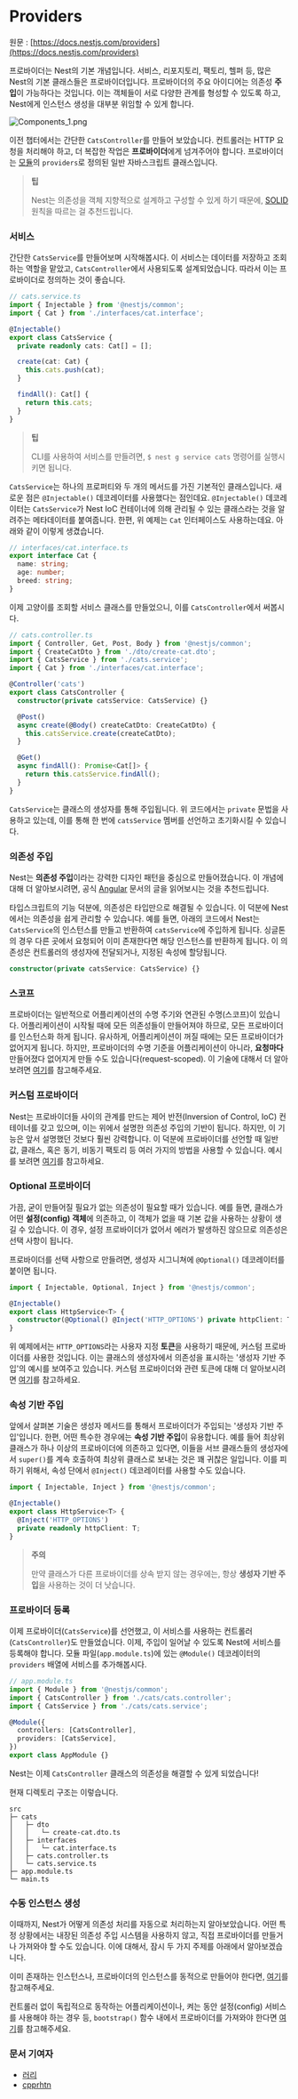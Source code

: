 # Providers

원문 : [https://docs.nestjs.com/providers](https://docs.nestjs.com/providers)

프로바이더는 Nest의 기본 개념입니다. 서비스, 리포지토리, 팩토리, 헬퍼 등, 많은 Nest의 기본 클래스들은 프로바이더입니다. 프로바이더의 주요 아이디어는 의존성 **주입**이 가능하다는 것입니다. 이는 객체들이 서로 다양한 관계를 형성할 수 있도록 하고, Nest에게 인스턴스 생성을 대부분 위임할 수 있게 합니다.

![Components_1.png](https://docs.nestjs.com/assets/Components_1.png)

이전 챕터에서는 간단한 `CatsController`를 만들어 보았습니다. 컨트롤러는 HTTP 요청을 처리해야 하고, 더 복잡한 작업은 **프로바이더**에게 넘겨주어야 합니다. 프로바이더는 [모듈](https://docs.nestjs.com/modules)의 `providers`로 정의된 일반 자바스크립트 클래스입니다.

> **팁**
> 
> Nest는 의존성을 객체 지향적으로 설계하고 구성할 수 있게 하기 때문에, [SOLID](https://docs.nestjs.com/modules) 원칙을 따르는 걸 추천드립니다.

### 서비스

간단한 `CatsService`를 만들어보며 시작해봅시다. 이 서비스는 데이터를 저장하고 조회하는 역할을 맡았고, `CatsController`에서 사용되도록 설계되었습니다. 따라서 이는 프로바이더로 정의하는 것이 좋습니다.

```typescript
// cats.service.ts
import { Injectable } from '@nestjs/common';
import { Cat } from './interfaces/cat.interface';

@Injectable()
export class CatsService {
  private readonly cats: Cat[] = [];

  create(cat: Cat) {
    this.cats.push(cat);
  }

  findAll(): Cat[] {
    return this.cats;
  }
}
```

> **팁**
> 
> CLI를 사용하여 서비스를 만들려면, `$ nest g service cats` 명령어를 실행시키면 됩니다.

`CatsService`는 하나의 프로퍼티와 두 개의 메서드를 가진 기본적인 클래스입니다. 새로운 점은 `@Injectable()` 데코레이터를 사용했다는 점인데요. `@Injectable()` 데코레이터는 `CatsService`가 Nest IoC 컨테이너에 의해 관리될 수 있는 클래스라는 것을 알려주는 메타데이터를 붙여줍니다. 한편, 위 예제는 `Cat` 인터페이스도 사용하는데요. 아래와 같이 이렇게 생겼습니다.

```typescript
// interfaces/cat.interface.ts
export interface Cat {
  name: string;
  age: number;
  breed: string;
}
```

이제 고양이를 조회할 서비스 클래스를 만들었으니, 이를 `CatsController`에서 써봅시다.

```typescript
// cats.controller.ts
import { Controller, Get, Post, Body } from '@nestjs/common';
import { CreateCatDto } from './dto/create-cat.dto';
import { CatsService } from './cats.service';
import { Cat } from './interfaces/cat.interface';

@Controller('cats')
export class CatsController {
  constructor(private catsService: CatsService) {}

  @Post()
  async create(@Body() createCatDto: CreateCatDto) {
    this.catsService.create(createCatDto);
  }

  @Get()
  async findAll(): Promise<Cat[]> {
    return this.catsService.findAll();
  }
}
```

`CatsService`는 클래스의 생성자를 통해 주입됩니다. 위 코드에서는 `private` 문법을 사용하고 있는데, 이를 통해 한 번에 `catsService` 멤버를 선언하고 초기화시킬 수 있습니다.

### 의존성 주입

Nest는 **의존성 주입**이라는 강력한 디자인 패턴을 중심으로 만들어졌습니다. 이 개념에 대해 더 알아보시려면, 공식 [Angular](https://angular.io/guide/dependency-injection) 문서의 글을 읽어보시는 것을 추천드립니다.

타입스크립트의 기능 덕분에, 의존성은 타입만으로 해결될 수 있습니다. 이 덕분에 Nest에서는 의존성을 쉽게 관리할 수 있습니다. 예를 들면, 아래의 코드에서 Nest는 `CatsService`의 인스턴스를 만들고 반환하여 `catsService`에 주입하게 됩니다. 싱글톤의 경우 다른 곳에서 요청되어 이미 존재한다면 해당 인스턴스를 반환하게 됩니다. 이 의존성은 컨트롤러의 생성자에 전달되거나, 지정된 속성에 할당됩니다.

```typescript
constructor(private catsService: CatsService) {}
```

### 스코프

프로바이더는 일반적으로 어플리케이션의 수명 주기와 연관된 수명(스코프)이 있습니다. 어플리케이션이 시작될 때에 모든 의존성들이 만들어져야 하므로, 모든 프로바이더를 인스턴스화 하게 됩니다. 유사하게, 어플리케이션이 꺼질 때에는 모든 프로바이더가 없어지게 됩니다. 하지만, 프로바이더의 수명 기준을 어플리케이션이 아니라, **요청마다** 만들어졌다 없어지게 만들 수도 있습니다(request-scoped). 이 기술에 대해서 더 알아보려면 [여기](https://docs.nestjs.com/fundamentals/injection-scopes)를 참고해주세요.

### 커스텀 프로바이더

Nest는 프로바이더들 사이의 관계를 만드는 제어 반전(Inversion of Control, IoC) 컨테이너를 갖고 있으며, 이는 위에서 설명한 의존성 주입의 기반이 됩니다. 하지만, 이 기능은 앞서 설명했던 것보다 훨씬 강력합니다. 이 덕분에 프로바이더를 선언할 때 일반 값, 클래스, 혹은 동기, 비동기 팩토리 등 여러 가지의 방법을 사용할 수 있습니다. 예시를 보려면 [여기](https://docs.nestjs.com/fundamentals/dependency-injection)를 참고하세요.

### Optional 프로바이더

가끔, 굳이 만들어질 필요가 없는 의존성이 필요할 때가 있습니다. 예를 들면, 클래스가 어떤 **설정(config) 객체**에 의존하고, 이 객체가 없을 때 기본 값을 사용하는 상황이 생길 수 있습니다. 이 경우, 설정 프로바이더가 없어서 에러가 발생하진 않으므로 의존성은 선택 사항이 됩니다.

프로바이더를 선택 사항으로 만들려면, 생성자 시그니쳐에 `@Optional()` 데코레이터를 붙이면 됩니다.

```typescript
import { Injectable, Optional, Inject } from '@nestjs/common';

@Injectable()
export class HttpService<T> {
  constructor(@Optional() @Inject('HTTP_OPTIONS') private httpClient: T) {}
}
```

위 예제에서는 `HTTP_OPTIONS`라는 사용자 지정 **토큰**을 사용하기 때문에, 커스텀 프로바이더를 사용한 것입니다. 이는 클래스의 생성자에서 의존성을 표시하는 '생성자 기반 주입'의 예시를 보여주고 있습니다. 커스텀 프로바이더와 관련 토큰에 대해 더 알아보시려면 [여기](https://docs.nestjs.com/fundamentals/custom-providers)를 참고하세요.

### 속성 기반 주입

앞에서 살펴본 기술은 생성자 메서드를 통해서 프로바이더가 주입되는 '생성자 기반 주입'입니다. 한편, 어떤 특수한 경우에는 **속성 기반 주입**이 유용합니다. 예를 들어 최상위 클래스가 하나 이상의 프로바이더에 의존하고 있다면, 이들을 서브 클래스들의 생성자에서 `super()`를 계속 호출하여 최상위 클래스로 보내는 것은 꽤 귀찮은 일입니다. 이를 피하기 위해서, 속성 단에서 `@Inject()` 데코레이터를 사용할 수도 있습니다.

```typescript
import { Injectable, Inject } from '@nestjs/common';

@Injectable()
export class HttpService<T> {
  @Inject('HTTP_OPTIONS')
  private readonly httpClient: T;
}
```

> **주의**
> 
> 만약 클래스가 다른 프로바이더를 상속 받지 않는 경우에는, 항상 **생성자 기반 주입**을 사용하는 것이 더 낫습니다.

### 프로바이더 등록

이제 프로바이더(`CatsService`)를 선언했고, 이 서비스를 사용하는 컨트롤러(`CatsController`)도 만들었습니다. 이제, 주입이 일어날 수 있도록 Nest에 서비스를 등록해야 합니다. 모듈 파일(`app.module.ts`)에 있는 `@Module()` 데코레이터의 `providers` 배열에 서비스를 추가해봅시다.

```typescript
// app.module.ts
import { Module } from '@nestjs/common';
import { CatsController } from './cats/cats.controller';
import { CatsService } from './cats/cats.service';

@Module({
  controllers: [CatsController],
  providers: [CatsService],
})
export class AppModule {}
```

Nest는 이제 `CatsController` 클래스의 의존성을 해결할 수 있게 되었습니다!

현재 디렉토리 구조는 이렇습니다.

```
src
├─ cats
│   ├─ dto
│   │   └─ create-cat.dto.ts
│   ├─ interfaces
│   │   └─ cat.interface.ts
│   ├─ cats.controller.ts
│   └─ cats.service.ts
├─ app.module.ts
└─ main.ts
```

### 수동 인스턴스 생성

이때까지, Nest가 어떻게 의존성 처리를 자동으로 처리하는지 알아보았습니다. 어떤 특정 상황에서는 내장된 의존성 주입 시스템을 사용하지 않고, 직접 프로바이더를 만들거나 가져와야 할 수도 있습니다. 이에 대해서, 잠시 두 가지 주제를 아래에서 알아보겠습니다.

이미 존재하는 인스턴스나, 프로바이더의 인스턴스를 동적으로 만들어야 한다면, [여기](https://docs.nestjs.com/fundamentals/module-ref)를 참고해주세요.

컨트롤러 없이 독립적으로 동작하는 어플리케이션이나, 켜는 동안 설정(config) 서비스를 사용해야 하는 경우 등, `bootstrap()` 함수 내에서 프로바이더를 가져와야 한다면 [여기](https://docs.nestjs.com/standalone-applications)를 참고해주세요.

### 문서 기여자

- [러리](https://github.com/Coalery)
- [cpprhtn](https://github.com/cpprhtn)
